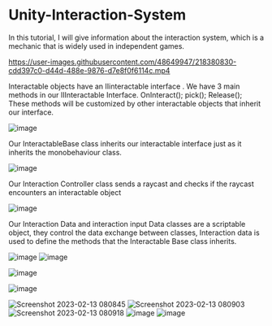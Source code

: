 # Unity-Interaction-System
In this tutorial, I will give information about the interaction system, which is a mechanic that is widely used in independent games.

https://user-images.githubusercontent.com/48649947/218380830-cdd397c0-d44d-488e-9876-d7e8f0f6114c.mp4

Interactable objects have an IIinteractable interface . We have 3 main methods in our IIInteractable Interface.
OnInteract();
pick();
Release();
These methods will be customized by other interactable objects that inherit our interface.

![image](https://user-images.githubusercontent.com/48649947/218382101-14da6a80-fc97-463f-8a46-a4a54f5bd7e2.png)

Our InteractableBase class inherits our interactable interface just as it inherits the monobehaviour class.

![image](https://user-images.githubusercontent.com/48649947/218382278-360d414d-3622-43c7-81ce-0790f3a55ce7.png)

Our Interaction Controller class sends a raycast and checks if the raycast encounters an interactable object

![image](https://user-images.githubusercontent.com/48649947/218382986-d2348ab6-c13e-4ea7-871b-0af924914e35.png)

Our Interaction Data and interaction input Data classes are a scriptable object, they control the data exchange between classes, Interaction data is used to define the methods that the Interactable Base class inherits.

![image](https://user-images.githubusercontent.com/48649947/218382631-cdeb7a94-b8c2-4836-9a83-e908f3513dd1.png)
![image](https://user-images.githubusercontent.com/48649947/218382879-879b03e1-0f4b-400b-a2c3-d54a37bf1470.png)

![image](https://user-images.githubusercontent.com/48649947/218382772-5d09e7c3-6883-4590-b081-f13f847d5ddc.png)


![image](https://user-images.githubusercontent.com/48649947/218381402-c72670a6-2dd7-46d5-b887-1571c981c5b5.png)


![Screenshot 2023-02-13 080845](https://user-images.githubusercontent.com/48649947/218380114-4e55c333-ebd4-4261-999c-2835cb2c2dfb.png)
![Screenshot 2023-02-13 080903](https://user-images.githubusercontent.com/48649947/218380116-36f09a4b-0f95-4c48-a1bd-1b5fe4a8915e.png)
![Screenshot 2023-02-13 080918](https://user-images.githubusercontent.com/48649947/218380121-b6ac1981-43f7-43ec-b423-2f06c07f0597.png)
![image](https://user-images.githubusercontent.com/48649947/218380352-a595a72d-5dfe-4656-ad5f-e52ba95f9353.png)
![image](https://user-images.githubusercontent.com/48649947/218380410-68847103-d8e9-4818-9ff3-73b499996848.png)


